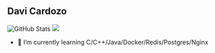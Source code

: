 ## Davi Cardozo

![GitHub Stats](https://github-readme-stats.vercel.app/api?username=Davi0805&theme=prussian&show_icons=true&hide_border=true&count_private=true)
![](https://github-readme-stats.vercel.app/api/top-langs/?username=Davi0805&theme=tokyonight&hide_border=false&include_all_commits=false&count_private=true&layout=compact)

- 🌱 I’m currently learning C/C++/Java/Docker/Redis/Postgres/Nginx

